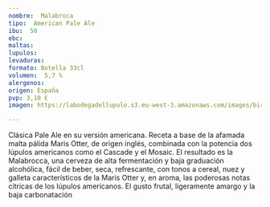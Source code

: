```yaml
---
nombre:  Malabroca
tipo:  American Pale Ale
ibu:  50
ebc:
maltas: 
lupulos: 
levaduras: 
formato: Botella 33cl
volumen:  5,7 %
alergenos: 
origen: España
pvp: 3,10 €
imagen: https://labodegadellupulo.s3.eu-west-3.amazonaws.com/images/birras/malabroca.jpg

---
```

Clásica Pale Ale en su versión americana. Receta a base de la afamada malta pálida Maris Otter, de origen inglés, combinada con la potencia dos lúpulos americanos como el Cascade y el Mosaic. El resultado es la Malabrocca, una cerveza de alta fermentación y baja graduación alcohólica, fácil de beber, seca, refrescante, con tonos a cereal, nuez y galleta característicos de la Maris Otter y, en aroma, las poderosas notas cítricas de los lúpulos americanos. El gusto frutal, ligeramente amargo y la baja carbonatación















